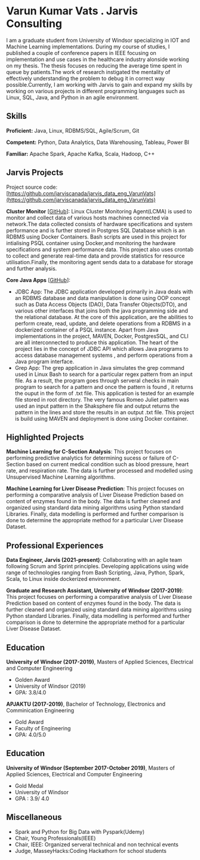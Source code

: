 # Varun Kumar Vats . Jarvis Consulting

I am a graduate student from University of Windsor specializing in IOT and Machine Learning implementations. During my course of studies, I published a couple of conference papers in IEEE focusing on implementation and use cases in the healthcare industry alonside working on my thesis. The thesis focuses on reducing the average time spent in queue by patients.The work of research instigated the mentality of effectively understanding the problem to debug it in correct way possible.Currently, I am working with Jarvis to gain and expand my skills by working on various projects in different programming languages such as Linux, SQL, Java, and Python in an agile environment.

## Skills

**Proficient:** Java, Linux, RDBMS/SQL, Agile/Scrum, Git

**Competent:** Python, Data Analytics, Data Warehousing, Tableau, Power BI

**Familiar:** Apache Spark, Apache Kafka, Scala, Hadoop, C++

## Jarvis Projects

Project source code: [https://github.com/jarviscanada/jarvis_data_eng_VarunVats](https://github.com/jarviscanada/jarvis_data_eng_VarunVats)


**Cluster Monitor** [[GitHub](https://github.com/jarviscanada/jarvis_data_eng_VarunVats/tree/master/linux_sql)]: Linux Cluster Monitoring Agent(LCMA) is used to monitor and collect data of various hosts machines connected via network.The data collected consists of hardware specifications and system performance and is further stored in Postgres SQL Database which is an RDBMS using Docker Containers. Bash scripts are used in this project for intialising PSQL container using Docker,and monitoring the hardware specifications and system performance data. This project also uses crontab to collect and generate real-time data and provide statistics for resource utilisation.Finally, the monitoring agent sends data to a database for storage and further analysis.

**Core Java Apps** [[GitHub](https://github.com/jarviscanada/jarvis_data_eng_VarunVats/tree/master/core_java)]:
      
  - JDBC App: The JDBC application developed primarily in Java deals with an RDBMS database and data manipulation is done using OOP concept such as Data Access Objects (DAO), Data Transfer Objects(DTO), and various other interfaces that joins both the java programming side and the relational database. At the core of this application, are the abilities to perform create, read, update, and delete operations from a RDBMS in a dockerized container of a PSQL instance. Apart from Java implementations in the project, MAVEN, Docker, PostgresSQL, and CLI are all interconnected to produce this application. The heart of the project lies in the concept of JDBC API which allows Java programs to access database management systems , and perform operations from a Java program interface.
  - Grep App: The grep application in Java simulates the grep command used in Linux Bash  to search for a particular regex pattern from an input file. As a result, the program goes through serveral checks in main program to search for a pattern and once the pattern is found , it returns the ouput in the form of .txt file. This application is tested for an example file stored in root directory. The very famous Romeo Juliet pattern was used an input pattern in the Shaksphere file and output returns the pattern in the lines and store the results in an output .txt file. This project is build using MAVEN and deployment is done using Docker container.


## Highlighted Projects
**Machine Learning for C-Section Analysis**: This project focuses on performing predictive analytics for determining sucess or failure of C- Section based on current medical condition such as blood pressure, heart rate, and respiration rate. The data is further processed and modelled using Unsupervised Machine Learning algorithms.

**Machine Learning for Liver Disease Prediction**: This project focuses on performing a comparative analysis of Liver Disease Prediction based on content of enzymes found in the body. The data is further cleaned and organized using standard data mining algorithms using Python standard Libraries. Finally, data modelling is performed and further comparison is done to determine the appropriate method for a particular Liver Disease Dataset.


## Professional Experiences

**Data Engineer, Jarvis (2021-present)**: Collaborating with an agile team following Scrum and Sprint principles. Developing applications using wide range of technologies ranging from Bash Scripting, Java, Python, Spark, Scala, to Linux inside dockerized environment.

**Graduate and Research Assistant, University of Windsor (2017-2019)**: This project focuses on performing a comparative analysis of Liver Disease Prediction based on content of enzymes found in the body. The data is further cleaned and organized using standard data mining algorithms using Python standard Libraries. Finally, data modelling is performed and further comparison is done to determine the appropriate method for a particular Liver Disease Dataset.


## Education
**University of Windsor (2017-2019)**, Masters  of Applied Sciences, Electrical and Computer Engineering
- Golden Award
- University of Windsor (2019)
- GPA: 3.8/4.0

**APJAKTU (2017-2019)**, Bachelor of Technology, Electronics  and Comminication Engineering
- Gold Award
- Faculty of Engineering
- GPA: 4.0/5.0

## Education
**University of Windsor (September 2017-October 2019)**, Masters  of Applied Sciences, Electrical and Computer Engineering
- Gold Medal
- University of Windsor
- GPA : 3.9/ 4.0

## Miscellaneous
- Spark and Python for Big Data with Pyspark(Udemy)
- Chair, Young Professionals(IEEE)
- Chair, IEEE: Organized serveral technical and non technical events
- Judge, MasseyHacks:Coding Hackathorn for school students

